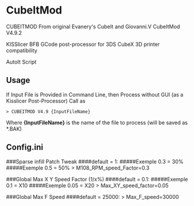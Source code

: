 CubeItMod
=========

CUBEITMOD From original Evanery's CubeIt and Giovanni.V CubeItMod V4.9.2

KISSlicer BFB GCode post-processor for 3DS CubeX 3D printer compatibility

AutoIt Script

## Usage ##

If Input File is Provided in Command Line, then Process without GUI (as a Kisslicer Post-Processor) Call as 

    > CUBEITMOD V4.9 {InputFileName}

Where **{InputFileName}** is the name of the file to process (will be saved as *.BAK)

## Config.ini ##

###Sparse infill Patch Tweak 
####default = 1:
#####Exemple 0.3 = 30%
#####Exemple 0.5 = 50%
    > M108_RPM_speed_Factor=0.3


###Global Max X Y Speed Factor (1/x%) 
####default = 0.1:
#####Exemple 0.1 = X10
#####Exemple 0.05 = X20
    > Max_XY_speed_factor=0.05

###Global Max F Speed 
####default = 25000:
    > Max_F_speed=30000
